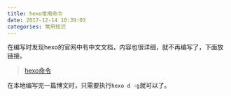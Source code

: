 ```yaml
---
title: hexo常用命令
date: 2017-12-14 10:39:03
categories: 常用知识
---
```


在编写时发现hexo的官网中有中文文档，内容也很详细，就不再编写了，下面放链接。

> [hexo命令](https://hexo.io/zh-cn/docs/commands.html)

在本地编写完一篇博文时，只需要执行`hexo d -g`就可以了。